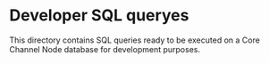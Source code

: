 # Developer SQL queryes

This directory contains SQL queries ready to be executed
on a Core Channel Node database for development purposes.
